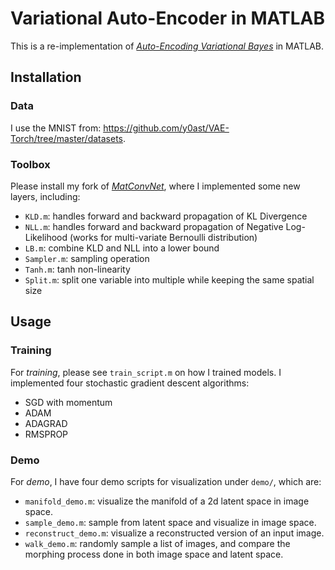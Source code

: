 # Variational Auto-Encoder in MATLAB 

This is a re-implementation of
[*Auto-Encoding Variational Bayes*](https://arxiv.org/abs/1312.6114)
in MATLAB.

## Installation

### Data 

I use the MNIST from:
https://github.com/y0ast/VAE-Torch/tree/master/datasets.

### Toolbox

Please install my fork of
[*MatConvNet*](https://github.com/peiyunh/matconvnet), where I
implemented some new layers, including:

- `KLD.m`: handles forward and backward propagation of KL Divergence 
- `NLL.m`: handles forward and backward propagation of Negative
  Log-Likelihood (works for multi-variate Bernoulli distribution)
- `LB.m`: combine KLD and NLL into a lower bound
- `Sampler.m`: sampling operation
- `Tanh.m`: tanh non-linearity 
- `Split.m`: split one variable into multiple while keeping the same
  spatial size

## Usage

### Training
For *training*, please see `train_script.m` on how I trained models. I
implemented four stochastic gradient descent algorithms:

- SGD with momentum 
- ADAM
- ADAGRAD 
- RMSPROP

### Demo
For *demo*, I have four demo scripts for visualization under `demo/`,
which are: 

- `manifold_demo.m`: visualize the manifold of a 2d latent space in
  image space.
- `sample_demo.m`: sample from latent space and visualize in image
  space.
- `reconstruct_demo.m`: visualize a reconstructed version of an input
  image.
- `walk_demo.m`: randomly sample a list of images, and compare the
  morphing process done in both image space and latent space.

